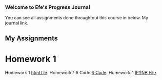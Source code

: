 ### Welcome to Efe's Progress Journal

You can see all assignments done throughtout this course in below.
My [journal link](https://bu-ie-423.github.io/fall-24-EfeBuyukarslan/).

## My Assignments
# Homework 1
Homework 1 [html file](ie360-hw1.html).
Homework 1 R Code [R Code](IE360-hw1.R).
Homework 1 [IPYNB File](ie360-hw1.ipynb).
